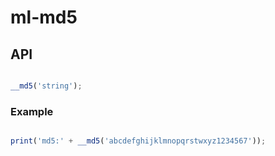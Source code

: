 # ml-md5

## API

``` js

__md5('string');

```

### Example

``` js

print('md5:' + __md5('abcdefghijklmnopqrstwxyz1234567'));

```
